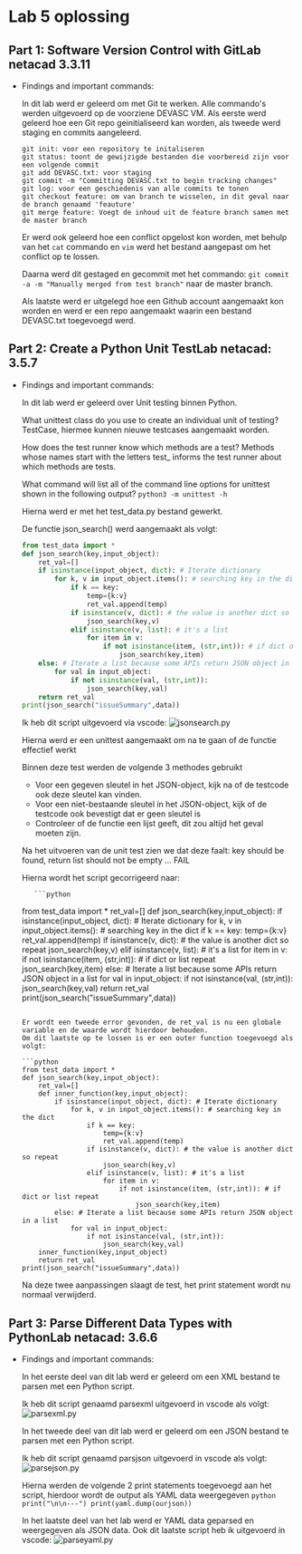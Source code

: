 # Lab 5 oplossing

## Part 1: Software Version Control with GitLab netacad 3.3.11

- Findings and important commands:

    In dit lab werd er geleerd om met Git te werken.
    Alle commando's werden uitgevoerd op de voorziene DEVASC VM.
    Als eerste werd geleerd hoe een Git repo geinitialiseerd kan worden, als tweede werd staging en commits aangeleerd.
    
    ```
    git init: voor een repository te initaliseren
    git status: toont de gewijzigde bestanden die voorbereid zijn voor een volgende commit
    git add DEVASC.txt: voor staging
    git commit -m "Committing DEVASC.txt to begin tracking changes"
    git log: voor een geschiedenis van alle commits te tonen
    git checkout feature: om van branch te wisselen, in dit geval naar de branch genaamd 'feauture'
    git merge feature: Voegt de inhoud uit de feature branch samen met de master branch
    ```


    Er werd ook geleerd hoe een conflict opgelost kon worden, met behulp van het `cat` commando en `vim` werd het bestand aangepast om het conflict op te lossen.
    
    Daarna werd dit gestaged en gecommit met het commando: `git commit -a -m "Manually merged from test branch"` naar de master branch.

    Als laatste werd er uitgelegd hoe een Github account aangemaakt kon worden en werd er een repo aangemaakt waarin een bestand DEVASC.txt toegevoegd werd.



## Part 2: Create a Python Unit TestLab netacad: 3.5.7

- Findings and important commands:

    In dit lab werd er geleerd over Unit testing binnen Python.

    What unittest class do you use to create an individual unit of testing?
    TestCase, hiermee kunnen nieuwe testcases aangemaakt worden.

    How does the test runner know which methods are a test?
    Methods whose names start with the letters test_ informs the test runner about which methods are tests.

    What command will list all of the command line options for unittest shown in the following output?
    `python3 -m unittest -h`

    Hierna werd er met het  test_data.py bestand gewerkt.
    
    De functie json_search() werd aangemaakt als volgt:

    ```python
    from test_data import *
    def json_search(key,input_object):
        ret_val=[]
        if isinstance(input_object, dict): # Iterate dictionary
            for k, v in input_object.items(): # searching key in the dict
                if k == key:
                    temp={k:v}
                    ret_val.append(temp)
                if isinstance(v, dict): # the value is another dict so repeat
                    json_search(key,v)
                elif isinstance(v, list): # it's a list
                    for item in v:
                        if not isinstance(item, (str,int)): # if dict or list repeat
                            json_search(key,item)
        else: # Iterate a list because some APIs return JSON object in a list
            for val in input_object:
                if not isinstance(val, (str,int)):
                    json_search(key,val)
        return ret_val
    print(json_search("issueSummary",data))
    ```

    Ik heb dit script uitgevoerd via vscode:
    ![jsonsearch.py](/afbeeldingen/lab5_4.png)


    Hierna werd er een unittest aangemaakt om na te gaan of de functie effectief werkt

    Binnen deze test werden de volgende 3 methodes gebruikt
     - Voor een gegeven sleutel in het JSON-object, kijk na of de testcode ook deze sleutel kan vinden.
     - Voor een niet-bestaande sleutel in het JSON-object, kijk of de testcode ook bevestigt dat er geen sleutel is
     - Controleer of de functie een lijst geeft, dit zou altijd het geval moeten zijn.

     Na het uitvoeren van de unit test zien we dat deze faalt:
     key should be found, return list should not be empty ... FAIL


     Hierna wordt het script gecorrigeerd naar:

         ```python
    from test_data import *
    ret_val=[]
    def json_search(key,input_object):
        if isinstance(input_object, dict): # Iterate dictionary
            for k, v in input_object.items(): # searching key in the dict
                if k == key:
                    temp={k:v}
                    ret_val.append(temp)
                if isinstance(v, dict): # the value is another dict so repeat
                    json_search(key,v)
                elif isinstance(v, list): # it's a list
                    for item in v:
                        if not isinstance(item, (str,int)): # if dict or list repeat
                            json_search(key,item)
        else: # Iterate a list because some APIs return JSON object in a list
            for val in input_object:
                if not isinstance(val, (str,int)):
                    json_search(key,val)
        return ret_val
    print(json_search("issueSummary",data))
    ```

    Er wordt een tweede error gevonden, de ret_val is nu een globale variable en de waarde wordt hierdoor behouden.
    Om dit laatste op te lossen is er een outer function toegevoegd als volgt:

    ```python
    from test_data import *
    def json_search(key,input_object):
        ret_val=[]
        def inner_function(key,input_object):
            if isinstance(input_object, dict): # Iterate dictionary
                for k, v in input_object.items(): # searching key in the dict
                    if k == key:
                        temp={k:v}
                        ret_val.append(temp)
                    if isinstance(v, dict): # the value is another dict so repeat
                        json_search(key,v)
                    elif isinstance(v, list): # it's a list
                        for item in v:
                            if not isinstance(item, (str,int)): # if dict or list repeat
                                json_search(key,item)
            else: # Iterate a list because some APIs return JSON object in a list
                for val in input_object:
                    if not isinstance(val, (str,int)):
                        json_search(key,val)
        inner_function(key,input_object)
        return ret_val
    print(json_search("issueSummary",data))
    ```

    Na deze twee aanpassingen slaagt de test, het print statement wordt nu normaal verwijderd.



## Part 3: Parse Different Data Types with PythonLab netacad: 3.6.6

- Findings and important commands:

    In het eerste deel van dit lab werd er geleerd om een XML bestand te parsen met een Python script.

    Ik heb dit script genaamd parsexml uitgevoerd in vscode als volgt:
    ![parsexml.py](/afbeeldingen/lab5_1.png)


    In het tweede deel van dit lab werd er geleerd om een JSON bestand te parsen met een Python script.

    Ik heb dit script genaamd parsjson uitgevoerd in vscode als volgt:
    ![parsejson.py](/afbeeldingen/lab5_2.png)

    Hierna werden de volgende 2 print statements toegevoegd aan het script, hierdoor wordt de output als YAML data weergegeven
        ```python
        print("\n\n---")
        print(yaml.dump(ourjson))
        ```
    
    In het laatste deel van het lab werd er YAML data geparsed en weergegeven als JSON data.
    Ook dit laatste script heb ik uitgevoerd in vscode:
    ![parseyaml.py](/afbeeldingen/lab5_3.png)








    

